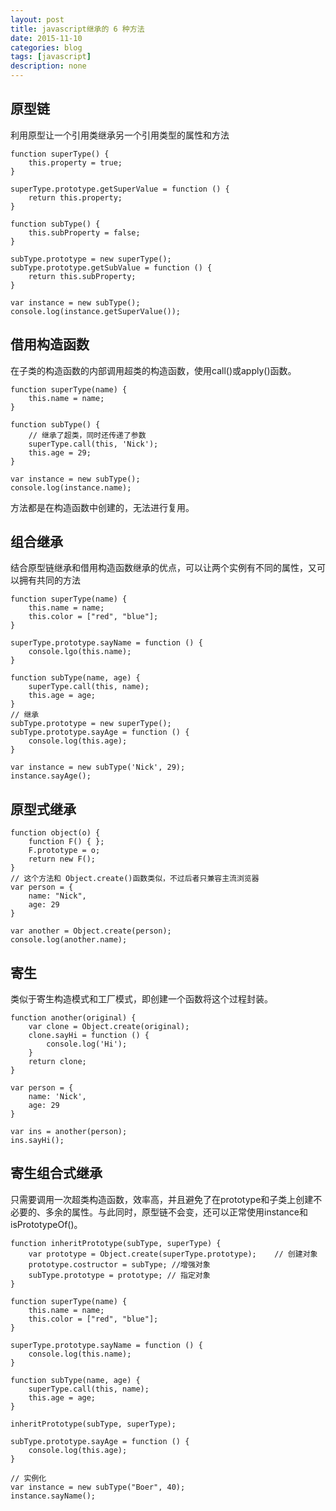 ```yaml
---
layout: post
title: javascript继承的 6 种方法
date: 2015-11-10
categories: blog
tags: [javascript]
description: none
---
```


## 原型链

利用原型让一个引用类继承另一个引用类型的属性和方法

    function superType() {
        this.property = true;
    }

    superType.prototype.getSuperValue = function () {
        return this.property;
    }

    function subType() {
        this.subProperty = false;
    }

    subType.prototype = new superType();
    subType.prototype.getSubValue = function () {
        return this.subProperty;
    }

    var instance = new subType();
    console.log(instance.getSuperValue());

## 借用构造函数

在子类的构造函数的内部调用超类的构造函数，使用call()或apply()函数。

    function superType(name) {
        this.name = name;
    }

    function subType() {
        // 继承了超类，同时还传递了参数
        superType.call(this, 'Nick');
        this.age = 29;
    }

    var instance = new subType();
    console.log(instance.name);

方法都是在构造函数中创建的，无法进行复用。

## 组合继承

结合原型链继承和借用构造函数继承的优点，可以让两个实例有不同的属性，又可以拥有共同的方法

    function superType(name) {
        this.name = name;
        this.color = ["red", "blue"];
    }

    superType.prototype.sayName = function () {
        console.lgo(this.name);
    }

    function subType(name, age) {
        superType.call(this, name);
        this.age = age;
    }
    // 继承
    subType.prototype = new superType();
    subType.prototype.sayAge = function () {
        console.log(this.age);
    }

    var instance = new subType('Nick', 29);
    instance.sayAge();

## 原型式继承

    function object(o) {
        function F() { };
        F.prototype = o;
        return new F();
    }
    // 这个方法和 Object.create()函数类似，不过后者只兼容主流浏览器
    var person = {
        name: "Nick",
        age: 29
    }

    var another = Object.create(person);
    console.log(another.name);

## 寄生

 类似于寄生构造模式和工厂模式，即创建一个函数将这个过程封装。

    function another(original) {
        var clone = Object.create(original);
        clone.sayHi = function () {
            console.log('Hi');
        }
        return clone;
    }

    var person = {
        name: 'Nick',
        age: 29
    }

    var ins = another(person);
    ins.sayHi();

## 寄生组合式继承

只需要调用一次超类构造函数，效率高，并且避免了在prototype和子类上创建不必要的、多余的属性。与此同时，原型链不会变，还可以正常使用instance和isPrototypeOf()。

    function inheritPrototype(subType, superType) {
        var prototype = Object.create(superType.prototype);    // 创建对象
        prototype.costructor = subType; //增强对象
        subType.prototype = prototype; // 指定对象
    }

    function superType(name) {
        this.name = name;
        this.color = ["red", "blue"];
    }

    superType.prototype.sayName = function () {
        console.log(this.name);
    }

    function subType(name, age) {
        superType.call(this, name);
        this.age = age;
    }

    inheritPrototype(subType, superType);

    subType.prototype.sayAge = function () {
        console.log(this.age);
    }

    // 实例化
    var instance = new subType("Boer", 40);
    instance.sayName();



